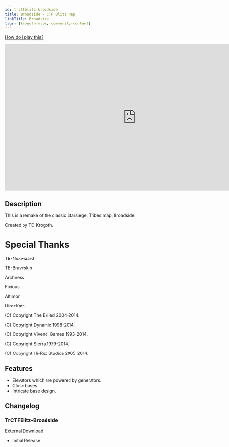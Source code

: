 ```yaml
---
id: trctfblitz-broadside
title: Broadside - CTF Blitz Map
linkTitle: Broadside
tags: [krogoth-maps, community-content]
---
```


[How do I play this?](/docs/guide-install-setup#playing-community-maps)

<iframe width="852" height="480" src="https://www.youtube.com/embed/bPO25lVe2tc" title="YouTube video player" frameborder="0" allow="accelerometer; autoplay; clipboard-write; encrypted-media; gyroscope; picture-in-picture" allowfullscreen></iframe>

## Description

This is a remake of the classic Starsiege: Tribes map, Broadside.

Created by TE-Krogoth.

# Special Thanks

TE-Noxwizard

TE-Braveskin

Archness

Fixious

Altimor

HirezKate

(C) Copyright The Exiled 2004-2014.

(C) Copyright Dynamix 1998-2014.

(C) Copyright Vivendi Games 1993-2014.

(C) Copyright Sierra 1979-2014.

(C) Copyright Hi-Rez Studios 2005-2014.

## Features

- Elevators which are powered by generators.
- Close bases.
- Intricate base design.

## Changelog

### TrCTFBlitz-Broadside

[External Download](http://library.theexiled.pwnageservers.com/file.php?id=2959)

- Initial Release.
